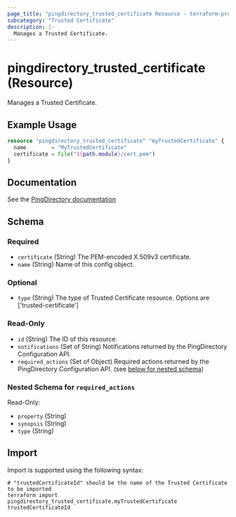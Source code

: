 ```yaml
---
page_title: "pingdirectory_trusted_certificate Resource - terraform-provider-pingdirectory"
subcategory: "Trusted Certificate"
description: |-
  Manages a Trusted Certificate.
---
```


# pingdirectory_trusted_certificate (Resource)

Manages a Trusted Certificate.

## Example Usage

```terraform
resource "pingdirectory_trusted_certificate" "myTrustedCertificate" {
  name        = "MyTrustedCertificate"
  certificate = file("${path.module}/cert.pem")
}
```

## Documentation
See the [PingDirectory documentation](https://docs.pingidentity.com/r/en-us/pingdirectory-93/pd_ds_use_locally_config_trusted_cert)

<!-- schema generated by tfplugindocs -->
## Schema

### Required

- `certificate` (String) The PEM-encoded X.509v3 certificate.
- `name` (String) Name of this config object.

### Optional

- `type` (String) The type of Trusted Certificate resource. Options are ['trusted-certificate']

### Read-Only

- `id` (String) The ID of this resource.
- `notifications` (Set of String) Notifications returned by the PingDirectory Configuration API.
- `required_actions` (Set of Object) Required actions returned by the PingDirectory Configuration API. (see [below for nested schema](#nestedatt--required_actions))

<a id="nestedatt--required_actions"></a>
### Nested Schema for `required_actions`

Read-Only:

- `property` (String)
- `synopsis` (String)
- `type` (String)

## Import

Import is supported using the following syntax:

```shell
# "trustedCertificateId" should be the name of the Trusted Certificate to be imported
terraform import pingdirectory_trusted_certificate.myTrustedCertificate trustedCertificateId
```

